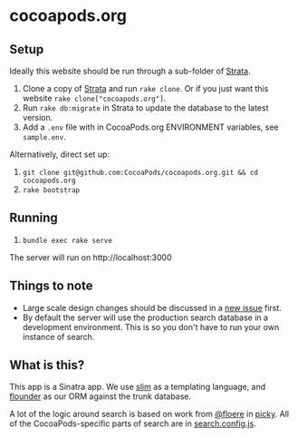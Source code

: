 # cocoapods.org

## Setup

Ideally this website should be run through a sub-folder of [Strata](https://github.com/CocoaPods/Strata).

1. Clone a copy of [Strata](https://github.com/CocoaPods/Strata) and run `rake clone`. Or if you just want this website `rake clone["cocoapods.org"]`.
2. Run `rake db:migrate` in Strata to update the database to the latest version.
3. Add a `.env` file with in CocoaPods.org ENVIRONMENT variables, see `sample.env`.

Alternatively, direct set up:

1. `git clone git@github.com:CocoaPods/cocoapods.org.git && cd cocoapods.org`
2. `rake bootstrap`

## Running

1. `bundle exec rake serve`

The server will run on http://localhost:3000

## Things to note

* Large scale design changes should be discussed in a [new issue](https://github.com/cocoapods/cocoapods.org/issues/new) first.
* By default the server will use the production search database in a development environment. This is so you don't have to run your own instance of search.

## What is this?

This app is a Sinatra app. We use [slim](http://slim-lang.com) as a templating language, and [flounder](https://bitbucket.org/technologyastronauts/oss_flounder/) as our ORM against the trunk database.

A lot of the logic around search is based on work from [@floere](https://github.com/floere) in [picky](http://pickyrb.com). All of the CocoaPods-specific parts of search are in [search.config.js](https://github.com/CocoaPods/cocoapods.org/blob/master/assets/javascripts/search.config.js).
